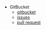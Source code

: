 * GitBucket
  * [gitbucket](https://takehiroman.gitbooks.io/git-tutorial/content/gitbucket.html)
  * [issues](https://takehiroman.gitbooks.io/git-tutorial/content/gitbucket/gitbucket_chap2.md)
  * [pull request](https://takehiroman.gitbooks.io/git-tutorial/content/gitbucket/gitbucket_chap3.md)

